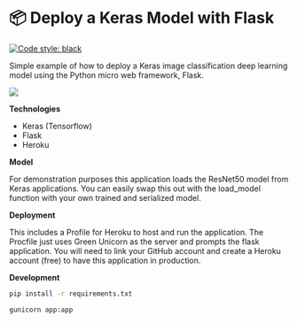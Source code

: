 # 📦 Deploy a Keras Model with Flask

[![Code style: black](https://img.shields.io/badge/code%20style-black-000000.svg)](https://github.com/psf/black)

Simple example of how to deploy a Keras image classification deep learning model using the Python micro web framework, Flask. 

![](keras-flask.gif)

__Technologies__

- Keras (Tensorflow)
- Flask
- Heroku

__Model__

For demonstration purposes this application loads the ResNet50 model from Keras applications. You can easily swap this out with the load_model function with your own trained and serialized model.

__Deployment__

This includes a Profile for Heroku to host and run the application. The Procfile just uses Green Unicorn as the server and prompts the flask application. You will need to link your GitHub account and create a Heroku account (free) to have this application in production.

__Development__

```sh
pip install -r requirements.txt

gunicorn app:app
```

